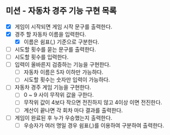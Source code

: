 ## 미션 - 자동차 경주 기능 구현 목록
- [x] 게임이 시작되면 게임 시작 문구를 출력한다.
- [x] 경주 할 자동차 이름을 입력한다.
  - [x] 이름은 쉼표(,) 기준으로 구분한다.
- [ ] 시도할 횟수를 묻는 문구를 출력한다.
- [ ] 시도할 횟수를 입력한다.
- [ ] 입력이 올바른지 검증하는 기능을 구현한다.
    - [ ] 자동차 이름은 5자 이하만 가능하다.
    - [ ] 시도할 횟수는 숫자만 입력이 가능하다.
- [ ] 자동차 경주 게임 기능을 구현한다.
  - [ ] 0 ~ 9 사이 무작위 값을 구한다.
  - [ ] 무작위 값이 4보다 작으면 전진하지 않고 4이상 이면 전진한다.
  - [ ] 계산이 끝나면 각 회차 마다 결과를 출력한다.
- [ ] 게임이 완료된 후 누가 우승했는지 출력한다.
  - [ ] 우승자가 여러 명일 경우 쉼표(,)를 이용하여 구분하여 출력한다.